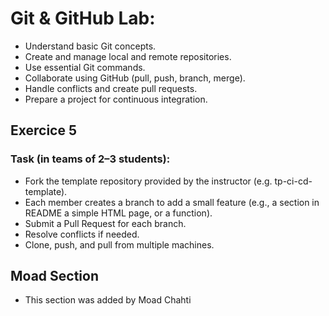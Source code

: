 # Git & GitHub Lab:
- Understand basic Git concepts. 
- Create and manage local and remote repositories. 
- Use essential Git commands. 
- Collaborate using GitHub (pull, push, branch, merge). 
- Handle conflicts and create pull requests. 
- Prepare a project for continuous integration.

## Exercice 5
### Task (in teams of 2–3 students): 
- Fork the template repository provided by the instructor (e.g. tp-ci-cd-template). 
- Each member creates a branch to add a small feature (e.g., a section in README a  simple HTML page, or a function). 
- Submit a Pull Request for each branch. 
- Resolve conflicts if needed. 
- Clone, push, and pull from multiple machines. 

## Moad Section
- This section was added by Moad Chahti